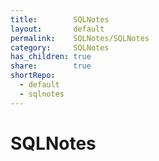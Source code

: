 ```yaml
---
title:        SQLNotes
layout:       default
permalink:    SQLNotes/SQLNotes
category:     SQLNotes
has_children: true
share:        true
shortRepo:
  - default
  - sqlnotes    
---
```


# SQLNotes 